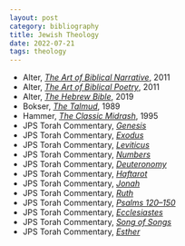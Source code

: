 ```yaml
---
layout: post
category: bibliography
title: Jewish Theology
date: 2022-07-21
tags: theology
---
```


* Alter, [*The Art of Biblical Narrative*](https://www.basicbooks.com/titles/robert-alter/the-art-of-biblical-narrative/9780465025558/), 2011
* Alter, [*The Art of Biblical Poetry*](https://www.basicbooks.com/titles/robert-alter/the-art-of-biblical-poetry/9780465022564/), 2011
* Alter, [*The Hebrew Bible*](https://wwnorton.com/books/9780393292497), 2019
* Bokser, [*The Talmud*](https://www.paulistpress.com/Products/3114-5/the-talmud.aspx), 1989
* Hammer, [*The Classic Midrash*](https://www.paulistpress.com/Products/3503-5/the-classic-midrash.aspx), 1995
* JPS Torah Commentary, [*Genesis*](https://jps.org/books/jps-torah-commentary-genesis/)
* JPS Torah Commentary, [*Exodus*](https://jps.org/books/jps-torah-commentary-exodus/)
* JPS Torah Commentary, [*Leviticus*](https://jps.org/books/jps-torah-commentary-leviticus/)
* JPS Torah Commentary, [*Numbers*](https://jps.org/books/jps-torah-commentary-numbers/)
* JPS Torah Commentary, [*Deuteronomy*](https://jps.org/books/jps-torah-commentary-deuteronomy/)
* JPS Torah Commentary, [*Haftarot*](https://jps.org/books/jps-bible-commentary-haftarot/)
* JPS Torah Commentary, [*Jonah*](https://jps.org/books/jps-bible-commentary-jonah/)
* JPS Torah Commentary, [*Ruth*](https://jps.org/books/jps-bible-commentary-ruth/)
* JPS Torah Commentary, [*Psalms 120–150*](https://jps.org/books/jps-bible-commentary-psalms-120-150/)
* JPS Torah Commentary, [*Ecclesiastes*](https://jps.org/books/jps-bible-commentary-ecclesiastes/)
* JPS Torah Commentary, [*Song of Songs*](https://jps.org/books/jps-bible-commentary-song-of-songs/)
* JPS Torah Commentary, [*Esther*](https://jps.org/books/jps-bible-commentary-esther/)
